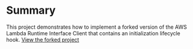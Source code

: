 # Summary
This project demonstrates how to implement a forked version of the AWS Lambda Runtime Interface Client that contains an initialization lifecycle hook. [View the forked project](https://github.com/dancfox/aws-lambda-nodejs-runtime-interface-client)

